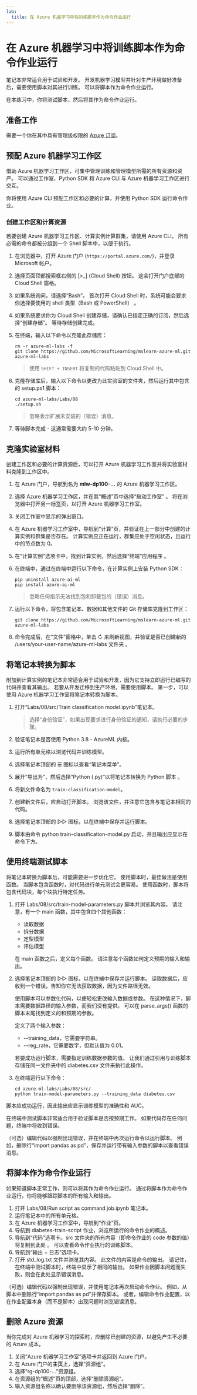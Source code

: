 ```yaml
---
lab:
  title: 在 Azure 机器学习中将训练脚本作为命令作业运行
---
```


# 在 Azure 机器学习中将训练脚本作为命令作业运行

笔记本非常适合用于试验和开发。 开发机器学习模型并针对生产环境做好准备后，需要使用脚本对其进行训练。 可以将脚本作为命令作业运行。

在本练习中，你将测试脚本，然后将其作为命令作业运行。

## 准备工作

需要一个你在其中具有管理级权限的 [Azure 订阅](https://azure.microsoft.com/free?azure-portal=true)。

## 预配 Azure 机器学习工作区

借助 Azure 机器学习工作区，可集中管理训练和管理模型所需的所有资源和资产。 可以通过工作室、Python SDK 和 Azure CLI 与 Azure 机器学习工作区进行交互。

你将使用 Azure CLI 预配工作区和必要的计算，并使用 Python SDK 运行命令作业。

### 创建工作区和计算资源

若要创建 Azure 机器学习工作区、计算实例计算群集，请使用 Azure CLI。 所有必需的命令都被分组到一个 Shell 脚本中，以便于执行。

1. 在浏览器中，打开 Azure 门户 (`https://portal.azure.com/`)，并登录 Microsoft 帐户。
1. 选择页面顶部搜索框右侧的 \[>_] (Cloud Shell) 按钮。 这会打开门户底部的 Cloud Shell 窗格。
1. 如果系统询问，请选择“Bash”。 首次打开 Cloud Shell 时，系统可能会要求你选择要使用的 shell 类型（Bash 或 PowerShell） 。
1. 如果系统要求你为 Cloud Shell 创建存储，请确认已指定正确的订阅，然后选择“创建存储”。 等待存储创建完成。
1. 在终端，输入以下命令以克隆此存储库：

    ```azurecli
    rm -r azure-ml-labs -f
    git clone https://github.com/MicrosoftLearning/mslearn-azure-ml.git azure-ml-labs
    ```

    > 使用 `SHIFT + INSERT` 将复制的代码粘贴到 Cloud Shell 中。

1. 克隆存储库后，输入以下命令以更改为此实验室的文件夹，然后运行其中包含的 setup.ps1 脚本：
    
    ```azurecli
    cd azure-ml-labs/Labs/08
    ./setup.sh
    ```

    > 忽略表示扩展未安装的（错误）消息。

1. 等待脚本完成 - 这通常需要大约 5-10 分钟。

## 克隆实验室材料

创建工作区和必要的计算资源后，可以打开 Azure 机器学习工作室并将实验室材料克隆到工作区中。

1. 在 Azure 门户，导航到名为 **mlw-dp100-...** 的 Azure 机器学习工作区。
1. 选择 Azure 机器学习工作区，并在其“概述”页中选择“启动工作室” 。 将在浏览器中打开另一标签页，以打开 Azure 机器学习工作室。
1. 关闭工作室中显示的弹出窗口。
1. 在 Azure 机器学习工作室中，导航到“计算”页，并验证在上一部分中创建的计算实例和群集是否存在。 计算实例应正在运行，群集应处于空闲状态，且运行中的节点数为 0。
1. 在“计算实例”选项卡中，找到计算实例，然后选择“终端”应用程序 。
1. 在终端中，通过在终端中运行以下命令，在计算实例上安装 Python SDK：

    ```
    pip uninstall azure-ai-ml
    pip install azure-ai-ml
    ```

    > 忽略任何指示无法找到包和卸载包的（错误）消息。

1. 运行以下命令，将包含笔记本、数据和其他文件的 Git 存储库克隆到工作区：

    ```
    git clone https://github.com/MicrosoftLearning/mslearn-azure-ml.git azure-ml-labs
    ```

1. 命令完成后，在“文件”窗格中，单击 &#8635; 来刷新视图，并验证是否已创建新的 /users/your-user-name/azure-ml-labs 文件夹  。

## 将笔记本转换为脚本

附加到计算实例的笔记本非常适合用于试验和开发，因为它支持立即运行已编写的代码并查看其输出。 若要从开发迁移到生产环境，需要使用脚本。 第一步，可以使用 Azure 机器学习工作室将笔记本转换为脚本。

1. 打开“Labs/08/src/Train classification model.ipynb”笔记本。

    > 选择“身份验证”，如果出现要求进行身份验证的通知，请执行必要的步骤。

1. 验证笔记本是否使用 Python 3.8 - AzureML 内核。
1. 运行所有单元格以浏览代码并训练模型。
1. 选择笔记本顶部的 &#9776; 图标以查看“笔记本菜单”。
1. 展开“导出为”，然后选择“Python (.py)”以将笔记本转换为 Python 脚本 。
1. 将新文件命名为 `train-classification-model`。
1. 创建新文件后，应自动打开脚本。 浏览该文件，并注意它包含与笔记本相同的代码。
1. 选择笔记本顶部的 &#9655;&#9655; 图标，以在终端中保存并运行脚本。
1. 脚本由命令 python train-classification-model.py 启动，并且输出应显示在命令下方。

## 使用终端测试脚本

将笔记本转换为脚本后，可能需要进一步优化它。 使用脚本时，最佳做法是使用函数。 当脚本包含函数时，对代码进行单元测试会更容易。 使用函数时，脚本将包含代码块，每个块执行特定任务。

1. 打开 Labs/08/src/train-model-parameters.py 脚本并浏览其内容。
    请注意，有一个 main 函数，其中包含四个其他函数：

    - 读取数据
    - 拆分数据
    - 定型模型
    - 评估模型

    在 main 函数之后，定义每个函数。 请注意每个函数如何定义预期的输入和输出。

1. 选择笔记本顶部的 &#9655;&#9655; 图标，以在终端中保存并运行脚本。 读取数据后，应收到一个错误，告知你它无法获取数据，因为文件路径无效。

    使用脚本可以参数化代码，以便轻松更改输入数据或参数。 在这种情况下，脚本需要数据路径的输入参数，而我们没有提供。 可以在 parse_args() 函数的脚本末尾找到定义的和预期的参数。

    定义了两个输入参数：
    - --training_data，它需要字符串。
    - --reg_rate，它需要数字，但默认值为 0.01。

    若要成功运行脚本，需要指定训练数据参数的值。 让我们通过引用与训练脚本存储在同一文件夹中的 diabetes.csv 文件来执行此操作。

1. 在终端运行以下命令：

    ```
    cd azure-ml-labs/Labs/08/src/
    python train-model-parameters.py --training_data diabetes.csv
    ```

脚本应成功运行，因此输出应显示训练模型的准确性和 AUC。

在终端中测试脚本非常适合用于验证脚本是否按预期工作。 如果代码存在任何问题，终端中将收到错误。

（可选）编辑代码以强制出现错误，并在终端中再次运行命令以运行脚本。 例如，删除行“import pandas as pd”，保存并运行带有输入参数的脚本以查看错误消息。

## 将脚本作为命令作业运行

如果知道脚本正常工作，则可以将其作为命令作业运行。 通过将脚本作为命令作业运行，你将能够跟踪脚本的所有输入和输出。

1. 打开 Labs/08/Run script as command job.ipynb 笔记本。
1. 运行笔记本中的所有单元格。
1. 在 Azure 机器学习工作室中，导航到“作业”页。
1. 导航到 diabetes-train-script 作业，浏览所运行的命令作业的概述。
1. 导航到“代码”选项卡。src 文件夹的所有内容（即命令作业的 code 参数的值）将复制到此处  。 可以查看命令作业执行的训练脚本。
1. 导航到“输出 + 日志”选项卡。
1. 打开 std_log.txt 文件并浏览其内容。 此文件的内容是命令的输出。 请记住，在终端中测试脚本时，终端中显示了相同的输出。 如果作业因脚本问题而失败，则会在此处显示错误消息。

（可选）编辑代码以强制出现错误，并使用笔记本再次启动命令作业。 例如，从脚本中删除行“import pandas as pd”并保存脚本。 或者，编辑命令作业配置，以在作业配置本身（而不是脚本）出现问题时浏览错误消息。

## 删除 Azure 资源

当你完成对 Azure 机器学习的探索时，应删除已创建的资源，以避免产生不必要的 Azure 成本。

1. 关闭“Azure 机器学习工作室”选项卡并返回到 Azure 门户。
1. 在 Azure 门户的**主页**上，选择“资源组”。
1. 选择“rg-dp100-...”资源组。
1. 在资源组的“概述”页的顶部，选择“删除资源组”。
1. 输入资源组名称以确认要删除该资源组，然后选择“删除”。
